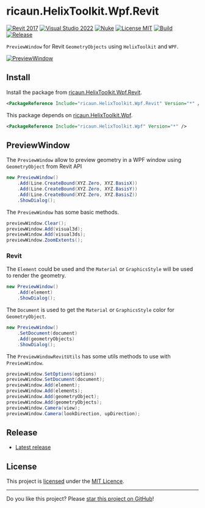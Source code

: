 # ricaun.HelixToolkit.Wpf.Revit

[![Revit 2017](https://img.shields.io/badge/Revit-2017+-blue.svg)](https://github.com/ricaun-io/ricaun.HelixToolkit.Wpf.Revit)
[![Visual Studio 2022](https://img.shields.io/badge/Visual%20Studio-2022-blue)](https://github.com/ricaun-io/ricaun.HelixToolkit.Wpf.Revit)
[![Nuke](https://img.shields.io/badge/Nuke-Build-blue)](https://nuke.build/)
[![License MIT](https://img.shields.io/badge/License-MIT-blue.svg)](LICENSE)
[![Build](https://github.com/ricaun-io/ricaun.HelixToolkit.Wpf.Revit/actions/workflows/Build.yml/badge.svg)](https://github.com/ricaun-io/ricaun.HelixToolkit.Wpf.Revit/actions)
[![Release](https://img.shields.io/nuget/v/ricaun.HelixToolkit.Wpf.Revit?logo=nuget&label=release&color=blue)](https://www.nuget.org/packages/ricaun.HelixToolkit.Wpf.Revit)

`PreviewWindow` for Revit `GeometryObjects` using `HelixToolkit` and `WPF`.

<a href="https://github.com/ricaun-io/ricaun.HelixToolkit.Wpf.Revit/blob/master/ricaun.HelixToolkit.Wpf.Revit/Revit/Commands/Command.cs"><image src="Assets/PreviewWindow.png" alt="PreviewWindow"></image></a>

## Install

Install the package from [ricaun.HelixToolkit.Wpf.Revit](https://www.nuget.org/packages/ricaun.HelixToolkit.Wpf.Revit/).
```xml
<PackageReference Include="ricaun.HelixToolkit.Wpf.Revit" Version="*" />
```

This package depends on [ricaun.HelixToolkit.Wpf](https://github.com/ricaun-io/ricaun.HelixToolkit.Wpf).
```xml
<PackageReference Include="ricaun.HelixToolkit.Wpf" Version="*" />
```

## PreviewWindow

The `PreviewWindow` allow to preview geometry in a WPF window using `GeometryObject` from Revit API 

```C#
new PreviewWindow()
    .Add(Line.CreateBound(XYZ.Zero, XYZ.BasisX))
    .Add(Line.CreateBound(XYZ.Zero, XYZ.BasisY))
    .Add(Line.CreateBound(XYZ.Zero, XYZ.BasisZ))
    .ShowDialog();
```

The `PreviewWindow` has some basic methods.
```C#
previewWindow.Clear();
previewWindow.Add(visual3d);
previewWindow.Add(visual3ds);
previewWindow.ZoomExtents();
```

### Revit

The `Element` could be used and the `Material` or `GraphicsStyle` will be used to render the geometry.

```C#
new PreviewWindow()
    .Add(element)
    .ShowDialog();
```

The `Document` is used to get the `Material` or `GraphicsStyle` color for `GeometryObject`.

```C#
new PreviewWindow()
    .SetDocument(document)
    .Add(geometryObjects)
    .ShowDialog();
```

The `PreviewWindowRevitUtils` has some utils methods to use with `PreviewWindow`.
```C#
previewWindow.SetOptions(options)
previewWindow.SetDocument(document);
previewWindow.Add(element);
previewWindow.Add(elements);
previewWindow.Add(geometryObject);
previewWindow.Add(geometryObjects);
previewWindow.Camera(view);
previewWindow.Camera(lookDirection, upDirection);
```

## Release

* [Latest release](https://github.com/ricaun-io/ricaun.HelixToolkit.Wpf.Revit/releases/latest)

## License

This project is [licensed](LICENSE) under the [MIT Licence](https://en.wikipedia.org/wiki/MIT_License).

---

Do you like this project? Please [star this project on GitHub](https://github.com/ricaun-io/ricaun.HelixToolkit.Wpf.Revit/stargazers)!